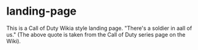 # landing-page
This is a Call of Duty Wikia style landing page. "There's a soldier in aall of us." (The above quote is taken from the Call of Duty series page on the Wiki).
